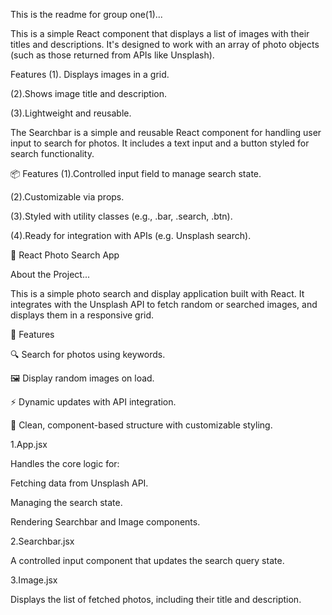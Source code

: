 This is the readme for group one(1)...


This is a simple React component that displays a list of images with their titles and descriptions. It's designed to work with an array of photo objects (such as those returned from APIs like Unsplash).


 Features 
(1). Displays images in a grid.

(2).Shows image title and description.

(3).Lightweight and reusable.


The Searchbar is a simple and reusable React component for handling user input to search for photos. It includes a text input and a button styled for search functionality.


📦 Features
(1).Controlled input field to manage search state.

(2).Customizable via props.

(3).Styled with utility classes (e.g., .bar, .search, .btn).

(4).Ready for integration with APIs (e.g. Unsplash search).



📸 React Photo Search App


About the Project...

This is a simple photo search and display application built with React. It integrates with the Unsplash API to fetch random or searched images, and displays them in a responsive grid.

🚀 Features

🔍 Search for photos using keywords.

🖼️ Display random images on load.

⚡ Dynamic updates with API integration.

🎨 Clean, component-based structure with customizable styling.



1.App.jsx


Handles the core logic for:

Fetching data from Unsplash API.

Managing the search state.

Rendering Searchbar and Image components.



2.Searchbar.jsx


A controlled input component that updates the search query state.



3.Image.jsx


Displays the list of fetched photos, including their title and description.